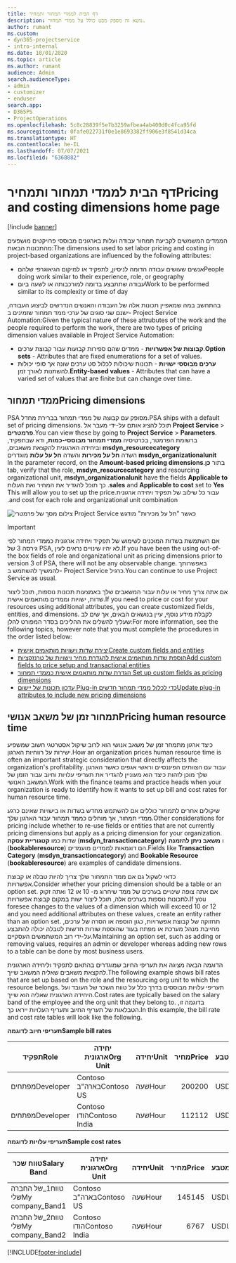 ```yaml
---
title: דף הבית לממדי תמחור ותמחיר
description: נושא זה מספק מבט כולל על ממדי תמחור.
author: rumant
ms.custom:
- dyn365-projectservice
- intro-internal
ms.date: 10/01/2020
ms.topic: article
ms.author: rumant
audience: Admin
search.audienceType:
- admin
- customizer
- enduser
search.app:
- D365PS
- ProjectOperations
ms.openlocfilehash: 5c8c28839f5e7b3259afbea4ab400d0c4fca95fd
ms.sourcegitcommit: 0fafe022731f0e1e8693382ff906e3f8541d34ca
ms.translationtype: HT
ms.contentlocale: he-IL
ms.lasthandoff: 07/07/2021
ms.locfileid: "6368882"
---
```

# <a name="pricing-and-costing-dimensions-home-page"></a><span data-ttu-id="b6a4e-103">דף הבית לממדי תמחור ותמחיר</span><span class="sxs-lookup"><span data-stu-id="b6a4e-103">Pricing and costing dimensions home page</span></span>

[!include [banner](../includes/psa-now-project-operations.md)]

<span data-ttu-id="b6a4e-104">הממדים המשמשים לקביעת תמחור עבודה ועלות בארגונים מבוססי פרויקטים מושפעים מהתכונות הבאות:</span><span class="sxs-lookup"><span data-stu-id="b6a4e-104">The dimensions used to set labor pricing and costing in project-based organizations are influenced by the following attributes:</span></span>

- <span data-ttu-id="b6a4e-105">אנשים שעושים עבודה הדומה לניסיון, לתפקיד או למיקום הגיאוגרפי שלהם</span><span class="sxs-lookup"><span data-stu-id="b6a4e-105">People doing work similar to their experience, role, or geography</span></span>
- <span data-ttu-id="b6a4e-106">עבודה שתתבצע בדומה למורכבותה או לשעה ביום</span><span class="sxs-lookup"><span data-stu-id="b6a4e-106">Work to be performed similar to its complexity or time of day</span></span>

<span data-ttu-id="b6a4e-107">בהתחשב במה שמאפיין תכונות אלה של העבודה והאנשים הנדרשים לביצוע העבודה, ישנם שני סוגים של ערכי ממד תמחור שזמינים ב- Project Service Automation:</span><span class="sxs-lookup"><span data-stu-id="b6a4e-107">Given the typical nature of these attrubutes of the work and the people required to perform the work, there are two types of pricing dimension values available in Project Service Automation:</span></span> 

- <span data-ttu-id="b6a4e-108">**קבוצות של אפשרויות** - ממדים שהם ספירות קבועות עבור קבוצת ערכים.</span><span class="sxs-lookup"><span data-stu-id="b6a4e-108">**Option sets** - Attributes that are fixed enumerations for a set of values.</span></span>
- <span data-ttu-id="b6a4e-109">**ערכים מבוססי ישויות** - תכונות שיכולות לכלול סט ערכים שונה אך סופי יכולות להשתנות לאורך זמן.</span><span class="sxs-lookup"><span data-stu-id="b6a4e-109">**Entity-based values** - Attributes that can have a varied set of values that are finite but can change over time.</span></span>

## <a name="pricing-dimensions"></a><span data-ttu-id="b6a4e-110">ממדי תמחור</span><span class="sxs-lookup"><span data-stu-id="b6a4e-110">Pricing dimensions</span></span>

<span data-ttu-id="b6a4e-111">PSA מסופק עם קבוצה של ממדי תמחור בברירת מחדל.</span><span class="sxs-lookup"><span data-stu-id="b6a4e-111">PSA ships with a default set of pricing dimensions.</span></span> <span data-ttu-id="b6a4e-112">תוכל להציג אותם על-ידי מעבר אל **Project Service** > **פרמטרים**.</span><span class="sxs-lookup"><span data-stu-id="b6a4e-112">You can view these by going to **Project Service** > **Parameters**.</span></span> <span data-ttu-id="b6a4e-113">ברשומת הפרמטר, בכרטיסיה **‬‏‫ממדי תמחור מבוססי-כמות**, ודא שבתפקיד, **msdyn_resourcecategory** וביחידה הארגונית להקצאת משאבים, **msdyn_organizationalunit** השדה **‏‫חל על מכירות‬** והשדה **‏‫חל על עלות‬** מוגדרים בתור **כן**.</span><span class="sxs-lookup"><span data-stu-id="b6a4e-113">In the parameter record, on the **Amount-based pricing dimensions** tab, verify that the role, **msdyn_resourcecategory** and resourcing organizational unit, **msdyn_organizationalunit** have the fields **Applicable to sales** and **Applicable to cost** set to **Yes**.</span></span> <span data-ttu-id="b6a4e-114">כך תוכל להגדיר את המחיר ואת העלות עבור כל שילוב של תפקיד ויחידה ארגונית.</span><span class="sxs-lookup"><span data-stu-id="b6a4e-114">This will allow you to set up the price and cost for each role and organizational unit combination.</span></span>

![צילום מסך של פרמטרי Project Service כאשר "חל על מכירות" מודגש](media/PS-OOB-parameters.png)

> [!IMPORTANT]
> <span data-ttu-id="b6a4e-116">אם השתמשת בשדות המוכנים לשימוש של תפקיד ויחידה ארגונית כממדי תמחור לפי גירסה 3 של PSA, לא יהיו שינויים נראים לעין.</span><span class="sxs-lookup"><span data-stu-id="b6a4e-116">If you have been the using out-of-the box fields of role and organizational unit as pricing dimensions prior to version 3 of PSA, there will not be any observable change.</span></span> <span data-ttu-id="b6a4e-117">באפשרותך להמשיך להשתמש ב- Project Service כרגיל.</span><span class="sxs-lookup"><span data-stu-id="b6a4e-117">You can continue to use Project Service as usual.</span></span> 

<span data-ttu-id="b6a4e-118">אם אתה צריך מחיר או עלות עבור המשאבים שלך באמצעות תכונות נוספות, תוכל ליצור שדות, ישויות וממדים מותאמים אישית.</span><span class="sxs-lookup"><span data-stu-id="b6a4e-118">If you need to price or cost for your resources using additional attributes, you can create customized fields, entities, and dimensions.</span></span> <span data-ttu-id="b6a4e-119">לקבלת מידע נוסף, עיין בנושאים הבאים, אך שים לב שעליך להשלים את ההליכים בסדר המפורט להלן:</span><span class="sxs-lookup"><span data-stu-id="b6a4e-119">For more information, see the following topics, however note that you must complete the procedures in the order listed below:</span></span>

- [<span data-ttu-id="b6a4e-120">יצירת שדות וישויות מותאמים אישית</span><span class="sxs-lookup"><span data-stu-id="b6a4e-120">Create custom fields and entities</span></span>](create-custom-fields-entities.md)
- [<span data-ttu-id="b6a4e-121">הוספת שדות מותאמים אישית להגדרת מחיר וישויות של טרנזקציות</span><span class="sxs-lookup"><span data-stu-id="b6a4e-121">Add custom fields to price setup and transactional entities</span></span>](field-references.md)
- [<span data-ttu-id="b6a4e-122">הגדרת שדות מותאמים אישית כממדי תמחור </span><span class="sxs-lookup"><span data-stu-id="b6a4e-122">Set up custom fields as pricing dimensions</span></span>](set-up-pricing-dimensions.md)
- [<span data-ttu-id="b6a4e-123">עדכון תכונות של יישום Plug-in כדי לכלול ממדי תמחור חדשים</span><span class="sxs-lookup"><span data-stu-id="b6a4e-123">Update plug-in attributes to include new pricing dimensions</span></span>](update-plug-in-attributes.md)

## <a name="pricing-human-resource-time"></a><span data-ttu-id="b6a4e-124">תמחור זמן של משאב אנושי</span><span class="sxs-lookup"><span data-stu-id="b6a4e-124">Pricing human resource time</span></span>
<span data-ttu-id="b6a4e-125">כיצד ארגון מתמחר זמן של משאב אנושי הוא לרוב שיקול אסטרטגי חשוב שמשפיע ישירות על רווחיות הארגון.</span><span class="sxs-lookup"><span data-stu-id="b6a4e-125">How an organization prices human resource time is often an important strategic consideration that directly affects the organization's profitability.</span></span> <span data-ttu-id="b6a4e-126">עבוד עם הצוותים הפיננסיים וראשי אגפים כאשר הארגון שלך מוכן לזהות כיצד הוא מעוניין להגדיר את תעריפי עלויות וחיוב עבור הזמן של המשאב האנושי.</span><span class="sxs-lookup"><span data-stu-id="b6a4e-126">Work with the finance teams and practice heads when your organization is ready to identify how it wants to set up bill and cost rates for human resource time.</span></span>

<span data-ttu-id="b6a4e-127">שיקולים אחרים לתמחור כוללים אם להשתמש מחדש בשדות או בישויות שאינם כרגע ממדי תמחור, אך מוחלים כממד תמחור עבור הארגון שלך.</span><span class="sxs-lookup"><span data-stu-id="b6a4e-127">Other considerations for pricing include whether to re-use fields or entities that are not currently pricing dimensions but apply as a pricing dimension for your organization.</span></span> <span data-ttu-id="b6a4e-128">שדות כמו **קטגוריית עסקה** (**msdyn_transactioncategory**) ו **משאב ניתן להזמנה** (**bookableresource**) הם דוגמאות לממדים מועמדים.</span><span class="sxs-lookup"><span data-stu-id="b6a4e-128">Fields like **Transaction Category** (**msdyn_transactioncategory**) and **Bookable Resource** (**bookableresource**) are examples of candidate dimensions.</span></span> 

<span data-ttu-id="b6a4e-129">כדאי לשקול גם אם ממד התמחור שלך צריך להיות טבלה או קבוצת אפשרויות.</span><span class="sxs-lookup"><span data-stu-id="b6a4e-129">Consider whether your pricing dimension should be a table or an option set.</span></span> <span data-ttu-id="b6a4e-130">אם אתה צופה שינויים בערכים של ממד שיחרוג מ- 10 או 12 ואתה זקוק לתכונות נוספות בערכים אלה, תוכל ליצור ישות במקום קבוצת אפשרויות.</span><span class="sxs-lookup"><span data-stu-id="b6a4e-130">If you foresee changes to the values of a dimension which will exceed 10 or 12 and you need additional attributes on these values, create an entity rather than an option set.</span></span> <span data-ttu-id="b6a4e-131">תחזוקה של קבוצת אפשרויות, כגון הוספה או הסרה של ערכים, מחייבת מנהל מערכת או מפתח בעוד שהוספת שורות חדשות לטבלה יכולה להתבצע על-ידי רוב המשתמשים העסקיים.</span><span class="sxs-lookup"><span data-stu-id="b6a4e-131">Maintaining an option set, such as adding or removing values, requires an admin or developer whereas adding new rows to a table can be done by most business users.</span></span>

<span data-ttu-id="b6a4e-132">הדוגמה הבאה מציגה את תעריפי החיוב שמוגדרים בהתאם לתפקיד וליחידה הארגונית להקצאת משאבים שאליה המשאב שייך.</span><span class="sxs-lookup"><span data-stu-id="b6a4e-132">The following example shows bill rates that are set up based on the role and the resourcing org unit to which the resource belongs.</span></span> <span data-ttu-id="b6a4e-133">תעריפי עלויות מבוססים בדרך כלל על טווח השכר של העובד ועל היחידה הארגונית שאליה הוא שייך.</span><span class="sxs-lookup"><span data-stu-id="b6a4e-133">Cost rates are typically based on the salary band of the employee and the org unit that they belong to.</span></span> <span data-ttu-id="b6a4e-134">בדוגמה זו, הטבלאות של תעריף החיוב ותעריף העלויות ייראו כך.</span><span class="sxs-lookup"><span data-stu-id="b6a4e-134">In this example, the bill rate and cost rate tables will look like the following.</span></span>

<span data-ttu-id="b6a4e-135">**תעריפי חיוב לדוגמה**</span><span class="sxs-lookup"><span data-stu-id="b6a4e-135">**Sample bill rates**</span></span>

| <span data-ttu-id="b6a4e-136">תפקיד</span><span class="sxs-lookup"><span data-stu-id="b6a4e-136">Role</span></span>        | <span data-ttu-id="b6a4e-137">יחידה ארגונית</span><span class="sxs-lookup"><span data-stu-id="b6a4e-137">Org Unit</span></span>    |<span data-ttu-id="b6a4e-138">יחידה</span><span class="sxs-lookup"><span data-stu-id="b6a4e-138">Unit</span></span>      |<span data-ttu-id="b6a4e-139">מחיר</span><span class="sxs-lookup"><span data-stu-id="b6a4e-139">Price</span></span>      |<span data-ttu-id="b6a4e-140">מטבע</span><span class="sxs-lookup"><span data-stu-id="b6a4e-140">Currency</span></span>  |
| ------------|-------------|----------|----------:|----------|
| <span data-ttu-id="b6a4e-141">מפתחים</span><span class="sxs-lookup"><span data-stu-id="b6a4e-141">Developer</span></span>   | <span data-ttu-id="b6a4e-142">Contoso בארה"ב</span><span class="sxs-lookup"><span data-stu-id="b6a4e-142">Contoso US</span></span>  |<span data-ttu-id="b6a4e-143">שעה</span><span class="sxs-lookup"><span data-stu-id="b6a4e-143">Hour</span></span> | <span data-ttu-id="b6a4e-144">200</span><span class="sxs-lookup"><span data-stu-id="b6a4e-144">200</span></span>|<span data-ttu-id="b6a4e-145">USD</span><span class="sxs-lookup"><span data-stu-id="b6a4e-145">USD</span></span>     |
| <span data-ttu-id="b6a4e-146">מפתחים</span><span class="sxs-lookup"><span data-stu-id="b6a4e-146">Developer</span></span>   | <span data-ttu-id="b6a4e-147">Contoso הודו</span><span class="sxs-lookup"><span data-stu-id="b6a4e-147">Contoso India</span></span> |<span data-ttu-id="b6a4e-148">שעה</span><span class="sxs-lookup"><span data-stu-id="b6a4e-148">Hour</span></span>|   <span data-ttu-id="b6a4e-149">112</span><span class="sxs-lookup"><span data-stu-id="b6a4e-149">112</span></span>|<span data-ttu-id="b6a4e-150">USD</span><span class="sxs-lookup"><span data-stu-id="b6a4e-150">USD</span></span>     |


<span data-ttu-id="b6a4e-151">**תעריפי עלויות לדוגמה**</span><span class="sxs-lookup"><span data-stu-id="b6a4e-151">**Sample cost rates**</span></span>

| <span data-ttu-id="b6a4e-152">טווח שכר</span><span class="sxs-lookup"><span data-stu-id="b6a4e-152">Salary Band</span></span>     | <span data-ttu-id="b6a4e-153">יחידה ארגונית</span><span class="sxs-lookup"><span data-stu-id="b6a4e-153">Org Unit</span></span>    |<span data-ttu-id="b6a4e-154">יחידה</span><span class="sxs-lookup"><span data-stu-id="b6a4e-154">Unit</span></span>      |<span data-ttu-id="b6a4e-155">מחיר</span><span class="sxs-lookup"><span data-stu-id="b6a4e-155">Price</span></span>      |<span data-ttu-id="b6a4e-156">מטבע</span><span class="sxs-lookup"><span data-stu-id="b6a4e-156">Currency</span></span>  |
| ----------------|-------------|----------|----------:|----------|
| <span data-ttu-id="b6a4e-157">טווח1_של החברה שלי</span><span class="sxs-lookup"><span data-stu-id="b6a4e-157">My company_Band1</span></span> | <span data-ttu-id="b6a4e-158">Contoso בארה"ב</span><span class="sxs-lookup"><span data-stu-id="b6a4e-158">Contoso US</span></span>  |<span data-ttu-id="b6a4e-159">שעה</span><span class="sxs-lookup"><span data-stu-id="b6a4e-159">Hour</span></span> | <span data-ttu-id="b6a4e-160">145</span><span class="sxs-lookup"><span data-stu-id="b6a4e-160">145</span></span>|<span data-ttu-id="b6a4e-161">USD</span><span class="sxs-lookup"><span data-stu-id="b6a4e-161">USD</span></span>     |
| <span data-ttu-id="b6a4e-162">טווח2_של החברה שלי</span><span class="sxs-lookup"><span data-stu-id="b6a4e-162">My company_Band2</span></span> | <span data-ttu-id="b6a4e-163">Contoso הודו</span><span class="sxs-lookup"><span data-stu-id="b6a4e-163">Contoso India</span></span> |<span data-ttu-id="b6a4e-164">שעה</span><span class="sxs-lookup"><span data-stu-id="b6a4e-164">Hour</span></span>|   <span data-ttu-id="b6a4e-165">67</span><span class="sxs-lookup"><span data-stu-id="b6a4e-165">67</span></span>|<span data-ttu-id="b6a4e-166">USD</span><span class="sxs-lookup"><span data-stu-id="b6a4e-166">USD</span></span>     |


[!INCLUDE[footer-include](../includes/footer-banner.md)]